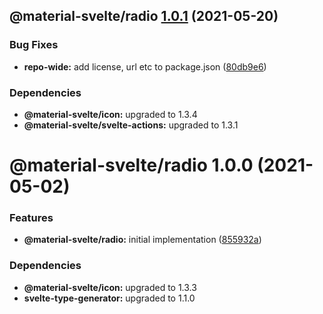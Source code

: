 ## @material-svelte/radio [1.0.1](https://github.com/material-svelte/material-svelte/compare/@material-svelte/radio@1.0.0...@material-svelte/radio@1.0.1) (2021-05-20)


### Bug Fixes

* **repo-wide:** add license, url etc to package.json ([80db9e6](https://github.com/material-svelte/material-svelte/commit/80db9e6d4258331e5847d5d30f9252b4d972fd9b))





### Dependencies

* **@material-svelte/icon:** upgraded to 1.3.4
* **@material-svelte/svelte-actions:** upgraded to 1.3.1

# @material-svelte/radio 1.0.0 (2021-05-02)


### Features

* **@material-svelte/radio:** initial implementation ([855932a](https://github.com/material-svelte/material-svelte/commit/855932a71be841a97fb7af4665576155a7f06743))





### Dependencies

* **@material-svelte/icon:** upgraded to 1.3.3
* **svelte-type-generator:** upgraded to 1.1.0
